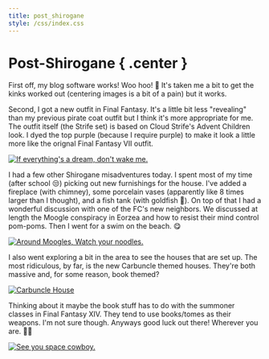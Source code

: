 ```yaml
---
title: post_shirogane
style: /css/index.css
---
```


# Post-Shirogane { .center }

First off, my blog software works! Woo hoo! 🎉 It's taken me a bit to get the kinks worked out (centering images is a bit of a pain) but it works.

Second, I got a new outfit in Final Fantasy. It's a little bit less "revealing" than my previous pirate coat outfit but I think it's more appropriate for me. The outfit itself (the Strife set) is based on Cloud Strife's Advent Children look. I dyed the top purple (because I require purple) to make it look a little more like the orignal Final Fantasy VII outfit.

<p class="center"><a href="/blog/img/ffxiv_10112017_175153.png"><img class="frame" src="/blog/img/ffxiv_10112017_175153.png" alt="If everything's a dream, don't wake me." title="If everything's a dream, don't wake me." /></a></p>

I had a few other Shirogane misadventures today. I spent most of my time (after school 😒) picking out new furnishings for the house. I've added a fireplace (with chimney), some porcelain vases (apparently like 8 times larger than I thought), and a fish tank (with goldfish 🐠). On top of that I had a wonderful discussion with one of the FC's new neighbors. We discussed at length the Moogle conspiracy in Eorzea and how to resist their mind control pom-poms. Then I went for a swim on the beach. 😋

<p class="center"><a href="/blog/img/ffxiv_10112017_152848.png"><img class="frame" src="/blog/img/ffxiv_10112017_152848.png" alt="Around Moogles, Watch your noodles." title="Around Moogles, Watch your noodles" /></a></p>

I also went exploring a bit in the area to see the houses that are set up. The most ridiculous, by far, is the new Carbuncle themed houses. They're both massive and, for some reason, book themed?

<p class="center"><a href="/blog/img/ffxiv_10112017_150359.png"><img class="frame" src="/blog/img/ffxiv_10112017_150359.png" alt="Carbuncle House" title="Carbuncle House" /></a></p>

Thinking about it maybe the book stuff has to do with the summoner classes in Final Fantasy XIV. They tend to use books/tomes as their weapons. I'm not sure though. Anyways good luck out there! Wherever you are. 🙇🏻

<p class="center"><a href="/blog/img/ffxiv_10112017_152626.png"><img class="frame" src="/blog/img/ffxiv_10112017_152626.png" alt="See you space cowboy." title="See you space cowboy." /></a></p>